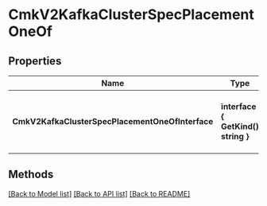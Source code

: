 # CmkV2KafkaClusterSpecPlacementOneOf

## Properties

Name | Type | Description | Notes
------------ | ------------- | ------------- | -------------
**CmkV2KafkaClusterSpecPlacementOneOfInterface** | **interface { GetKind() string }** | An interface that can hold any of the proper implementing types |

## Methods


[[Back to Model list]](../README.md#documentation-for-models) [[Back to API list]](../README.md#documentation-for-api-endpoints) [[Back to README]](../README.md)


